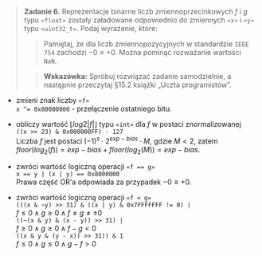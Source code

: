 > **Zadanie 6.** Reprezentacje binarne liczb zmiennoprzecinkowych $f$ i $g$ typu `«float»` zostały załadowane odpowiednio do zmiennych `«x»` i `«y»` typu `«uint32_t»`. Podaj wyrażenie, które:
>> Pamiętaj, że dla liczb zmiennopozycyjnych w standardzie `IEEE 754` zachodzi $−0 ≡ +0$. Można pominąć rozważanie wartości `NaN`.
>
>> **Wskazówka:** Spróbuj rozwiązać zadanie samodzielnie, a następnie przeczytaj §15.2 książki „Uczta programistów”.

- zmieni znak liczby `«f»`  
`x ^= 0x80000000` - przełączenie ostatniego bitu.

- obliczy wartość $\lfloor log2|f| \rfloor$ typu `«int»` dla $f$ w postaci znormalizowanej  
`((x >> 23) & 0x000000FF) - 127`  
Liczba $f$ jest postaci $(-1)^s \cdot 2^{exp - bias} \cdot M$, gdzie $M < 2$, zatem $floor(log_2(f)) = exp - bias + floor(log_2(M)) = exp - bias$.

- zwróci wartość logiczną operacji `«f == g»`  
`x == y | (x | y) == 0x8000000`  
Prawa część OR'a odpowiada za przypadek  $−0 ≡ +0$.

- zwróci wartość logiczną operacji `«f < g»`  
`(((x & ~y) >> 31) & ((x | y) & 0x7FFFFFFF != 0) |`  
$f \leq 0 \land g \geq 0 \land f \neq g \neq \pm 0$  
`((~(x & y) & (x - y)) >> 31) |`  
$f \geq 0 \land g \geq 0 \land f - g < 0$  
`((x & y & (y - x)) >> 31)) & 1`  
$f \leq 0 \land g \leq 0 \land g - f > 0$
